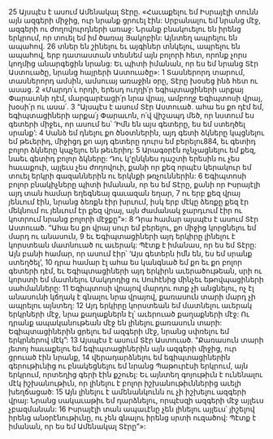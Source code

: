 25 Այսպէս է ասում Ամենակալ Տէրը. «Հաւաքելու եմ Իսրայէլի տունն այն ազգերի միջից, ուր նրանք ցրուել էին: Սրբանալու եմ նրանց մէջ, ազգերի ու ժողովուրդների առաջ: Նրանք բնակուելու են իրենց երկրում, որ տուել եմ իմ ծառայ Յակոբին: Այնտեղ ապրելու են ապահով. 26 տներ են շինելու եւ այգիներ տնկելու, ապրելու են ապահով, երբ դատաստան տեսնեմ այն բոլորի հետ, որոնք չորս կողմից անարգեցին նրանց: Եւ պիտի իմանան, որ ես եմ նրանց Տէր Աստուածը, նրանց հայրերի Աստուածը»:
1 Տասներորդ տարում, տասներորդ ամսին, ամսուայ առաջին օրը, Տէրը խօսեց ինձ հետ ու ասաց. 2 «Մարդո՛ւ որդի, երեսդ ուղղի՛ր եգիպտացիների արքայ Փարաւոնի դէմ, մարգարէացի՛ր նրա վրայ, ամբողջ Եգիպտոսի վրայ, խօսի՛ր ու ասա՛. 3 “Այսպէս է ասում Տէր Աստուած. ահա ես քո դէմ եմ, եգիպտացիների արքա՛յ Փարաւոն, ո՛վ վիշապդ մեծ, որ նստում ես գետերի միջեւ, որ ասում ես՝ ‘Իմն են այս գետերը, ես եմ ստեղծել սրանք’: 4 Սանձ եմ դնելու քո ծնօտներին, այդ գետի ձկները կպցնելու եմ թեւերիդ, միջիցդ քո այդ գետերը դուրս եմ բերելու884, եւ գետիդ բոլոր ձկները կպչելու են թեւերիդ: 5 Արագօրէն ոչնչացնելու եմ քեզ, նաեւ գետիդ բոլոր ձկները: Դու կ՚ընկնես դաշտի երեսին ու չես հաւաքուի, այլեւս չես ժողովուի, քանի որ քեզ որպէս կերակուր եմ տուել երկրի գազաններին ու երկնքի թռչուններին: 6 Եգիպտոսի բոլոր բնակիչները պիտի իմանան, որ ես եմ Տէրը, քանի որ Իսրայէլի այդ տան համար եղեգնեայ գաւազան եղար, 7 ու երբ քեզ վրայ յենւում էին, նրանց ձեռքն էիր խրւում, իսկ երբ մէկը ձեռքը քեզ էր մեկնում ու յենւում էր քեզ վրայ, այն ժամանակ ջարդւում էիր ու կոտրում նրանց բոլորի մէջքը”»:
8 Դրա համար այսպէս է ասում Տէր Աստուած. “Ահա ես քո վրայ սուր եմ բերելու, քո միջից կորցնելու եմ մարդ ու անասուն, 9 եւ Եգիպտացիների այդ երկիրը լինելու է կորստեան մատնուած ու աւերակ: Պէտք է իմանաս, որ ես եմ Տէրը: Այն բանի համար, որ ասում էիր՝ ‘Այս գետերն իմն են, ես եմ սրանք ստեղծել’, 10 դրա համար էլ ահա ես կանգնած եմ քո եւ քո բոլոր գետերի դէմ, եւ Եգիպտացիների այդ երկիրն աւերածութեան, սրի ու կորստի եմ մատնելու Մակդոդից ու Սուհէնից մինչեւ եթովպացիների սահմանները: 11 Եգիպտոսի վրայով մարդու ոտք չի անցնելու, ոչ էլ անասունի կճղակ է գնալու նրա վրայով, քառասուն տարի մարդ չի ապրելու այնտեղ: 12 Այդ երկիրը կորստեան եմ մատնելու աւերակ երկրների մէջ, նրա քաղաքներն էլ՝ աւերուած քաղաքների մէջ: Ու դրանք ապականութեան մէջ են լինելու քառասուն տարի: Եգիպտացիներին ցրելու եմ ազգերի մէջ, նրանց սփռելու եմ երկրներով մէկ”:
13 Այսպէս է ասում Տէր Աստուած. “Քառասուն տարի յետոյ հաւաքելու եմ եգիպտացիներին այն ազգերի միջից, ուր ցրուած էին նրանք, 14 վերադարձնելու եմ եգիպտացիներին գերութիւնից ու բնակեցնելու եմ նրանց Պաթուրէսի երկրում, այն երկրում, որտեղից գերի էին քշուել: Եւ այնտեղ գոյութիւն է ունենալու մէկ իշխանութիւն, որ լինելու է բոլոր իշխանութիւններից աւելի խեղճացած: 15 Այն լինելու է ամենանկունն ու չի իշխելու ազգերի վրայ: Նրանց սակաւաթիւ եմ դարձնելու, որպէսզի ազգերի մէջ այլեւս չբազմանան: 16 Իսրայէլի տան ապաւէնը չեն լինելու այլեւս՝ յիշելով իրենց անօրէնութիւնը, ու չեն գնալու իրենց սրտի ուզածով: Պէտք է իմանան, որ ես եմ Ամենակալ Տէրը”»:
